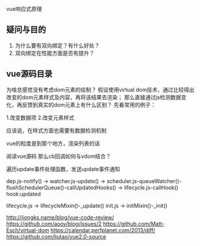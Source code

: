 vue响应式原理

## 疑问与目的
1. 为什么要有双向绑定？有什么好处？
2. 双向绑定在性能方面是否有提升？


## vue源码目录
为啥总感觉没有考虑dom元素的绘制？
假设使用virtual dom技术，通过比较得出改变的dom元素样式及内容，再将该结果去渲染；
那么直接通过js检测数据变化，再反馈到真实的dom元素上有什么区别？
先看常用的例子：

1.改变数据项
2.改变元素样式

应该说，在样式方面也需要有数据检测机制

vue的粒度是到那个地方，渲染列表的话



阅读vue源码
那么cb回调如何与vdom结合？

遍历update事件处理函数，发送update事件通知


dep.js-notify() -> watcher.js-update() -> scheduler.js-queueWatcher()-flushSchedulerQueue()-callUpdatedHooks() -> lifecycle.js-callHook() 
hook:updated

lifecycle.js -> lifecycleMixin()-_update()
init.js -> initMixin()-_init()



http://jiongks.name/blog/vue-code-review/
https://github.com/aooy/blog/issues/2
https://github.com/Matt-Esch/virtual-dom
https://calendar.perfplanet.com/2013/diff/
https://github.com/liutao/vue2.0-source
